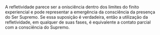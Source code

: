 ﻿A refletividade parece ser a onisciência dentro dos limites do finito experiencial e pode representar a emergência da consciência da presença do Ser Supremo. Se essa suposição é verdadeira, então a utilização da refletividade, em qualquer de suas fases, é equivalente a contato parcial com a consciência do Supremo.